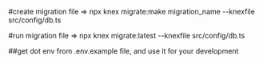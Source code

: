 #create migration file
=> npx knex migrate:make migration_name --knexfile src/config/db.ts

#run migration file
=> npx knex migrate:latest --knexfile src/config/db.ts

##get dot env from .env.example file, and use it for your development
